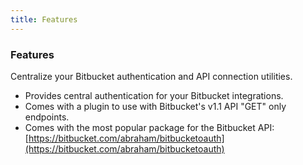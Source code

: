 ```yaml
---
title: Features 
---
```


### Features

Centralize your Bitbucket authentication and API connection utilities.

*   Provides central authentication for your Bitbucket integrations. 
*   Comes with a plugin to use with Bitbucket's v1.1 API "GET" only endpoints.  
*   Comes with the most popular package for the Bitbucket API: [https://bitbucket.com/abraham/bitbucketoauth](https://bitbucket.com/abraham/bitbucketoauth)  
